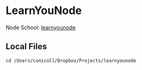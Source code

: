 # LearnYouNode
Node School: [learnyounode](https://nodeschool.io/)


## Local Files
```
cd /Users/conicoll/Dropbox/Projects/learnyounode
```
